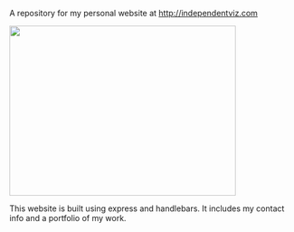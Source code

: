 A repository for my personal website at http://independentviz.com


<img width='400' height='300' src='https://dry-headland-57694.herokuapp.com/images/dataViz_img/independentviz.jpg'/>


This website is built using express and handlebars. It includes my contact info and a portfolio of my work.
